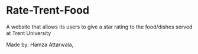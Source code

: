 # Rate-Trent-Food
A website that allows its users to give a star rating to the food/dishes served at Trent University

Made by: Hamza Attarwala,
